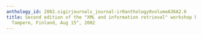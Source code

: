 ```yaml
---
anthology_id: 2002.sigirjournals_journal-ir0anthology0volumeA36A2.6
title: Second edition of the "XML and information retrieval" workshop held at SIGIR'2002,
  Tampere, Finland, Aug 15^, 2002
---
```

